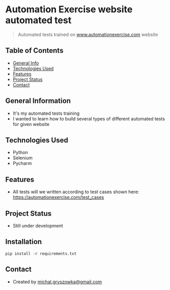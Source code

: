 # Automation Exercise website automated test
> Automated tests trained on www.automationexercise.com website

## Table of Contents
* [General Info](#general-information)
* [Technologies Used](#technologies-used)
* [Features](#features)
* [Project Status](#project-status)
* [Contact](#contact)


## General Information
- It's my automated tests training
- I wanted to learn how to build several types of different automated tests for given website


## Technologies Used
- Python
- Selenium
- Pycharm


## Features
- All tests will we written according to test cases shown here: https://automationexercise.com/test_cases 


## Project Status
- Still under development

## Installation
```commandline
pip install -r requirements.txt
```


## Contact
- Created by michal.gryszowka@gmail.com
